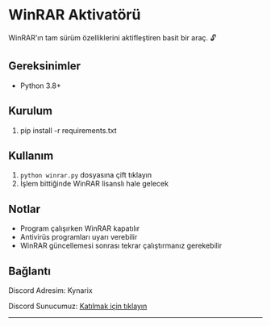# WinRAR Aktivatörü

WinRAR'ın tam sürüm özelliklerini aktifleştiren basit bir araç. 🔓

## Gereksinimler
- Python 3.8+

## Kurulum
1. pip install -r requirements.txt

## Kullanım
1. `python winrar.py` dosyasına çift tıklayın
3. İşlem bittiğinde WinRAR lisanslı hale gelecek

## Notlar
- Program çalışırken WinRAR kapatılır
- Antivirüs programları uyarı verebilir
- WinRAR güncellemesi sonrası tekrar çalıştırmanız gerekebilir

## Bağlantı
Discord Adresim: Kynarix

Discord Sunucumuz: [Katılmak için tıklayın](https://discord.gg/codejs)

---

